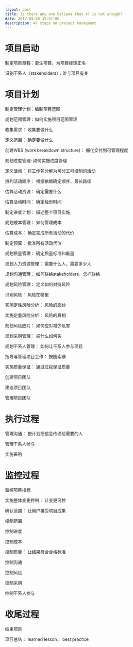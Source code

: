 ```yaml
---
layout: post
title: is there any one believe that 47 is not enough?
date: 2017-08-08 19:57:00
description: 47 steps on project managment
---
```


# 项目启动 #

制定项目章程：诞生项目，为项目经理正名

识别干系人（stakeholders）：谁与项目有关

# 项目计划 #
制定管理计划：编制项目蓝图

规划范围管理：如何实施项目范围管理

收集需求： 收集要做什么

定义范围： 确定要做什么

创建WBS (work breakdown structure)： 细化交付到可管理程度

规划进度管理: 如何实施进度管理

定义活动： 将工作包分解为可分工可控制的活动

排列活动顺序： 根据依赖确定顺序，最长路径

估算活动资源： 确定需要什么

估算活动时间： 确定经历时间

制定进度计划： 描述整个项目实施

规划成本管理： 如何管理成本

估算成本： 确定完成所有活动的代价

制定预算： 批准所有活动代价

规划质量管理： 确定质量标准和衡量

规划人力资源管理： 需要什么人，需要多少人

规划沟通管理： 如何联络stakeholders，怎样联络

规划风险管理： 定义如何对待风险

识别风险： 风险在哪里

实施定性风险分析： 风险的面纱

实施定量风险分析： 风险的真相

规划风险应对： 如何应对减少危害

规划采购管理： 买什么如何买

规划干系人管理： 如何让干系人参与项目

指导与管理项目工作： 按图索骥

实施质量保证： 通过过程保证质量

创建项目团队

建设项目团队

管理项目团队

# 执行过程 #

管理沟通： 按计划把信息传递给需要的人

管理干系人参与

实施采购

# 监控过程 #
监控项目指标

实施整体变更控制： 让变更可控

确认范围： 让用户接受项目成果

控制范围

控制进度

控制成本

控制质量： 让结果符合合格标准

控制沟通

控制风险

控制采购

控制干系人参与

# 收尾过程 #
结束项目

项目总结： learned lesson， best practice
